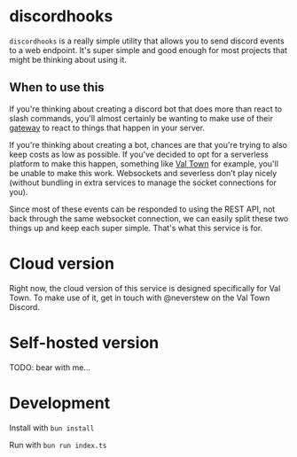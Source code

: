 # discordhooks

`discordhooks` is a really simple utility that allows you to send discord events to a web endpoint. It's super simple and good enough for most projects that might be thinking about using it.

## When to use this

If you're thinking about creating a discord bot that does more than react to slash commands, you'll almost certainly be wanting to make use of their [gateway](https://discord.com/developers/docs/topics/gateway-events) to react to things that happen in your server.

If you're thinking about creating a bot, chances are that you're trying to also keep costs as low as possible. If you've decided to opt for a serverless platform to make this happen, something like [Val Town](https://val.town) for example, you'll be unable to make this work. Websockets and severless don't play nicely (without bundling in extra services to manage the socket connections for you).

Since most of these events can be responded to using the REST API, not back through the same websocket connection, we can easily split these two things up and keep each super simple. That's what this service is for.

# Cloud version

Right now, the cloud version of this service is designed specifically for Val Town. To make use of it, get in touch with @neverstew on the Val Town Discord.

# Self-hosted version

TODO: bear with me...

# Development

Install with `bun install`

Run with `bun run index.ts`

